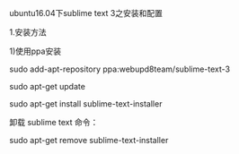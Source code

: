  ubuntu16.04下sublime text 3之安装和配置

1.安装方法

1)使用ppa安装

sudo add-apt-repository ppa:webupd8team/sublime-text-3

sudo apt-get update

sudo apt-get install sublime-text-installer

卸载 sublime text 命令：

sudo apt-get remove sublime-text-installer
